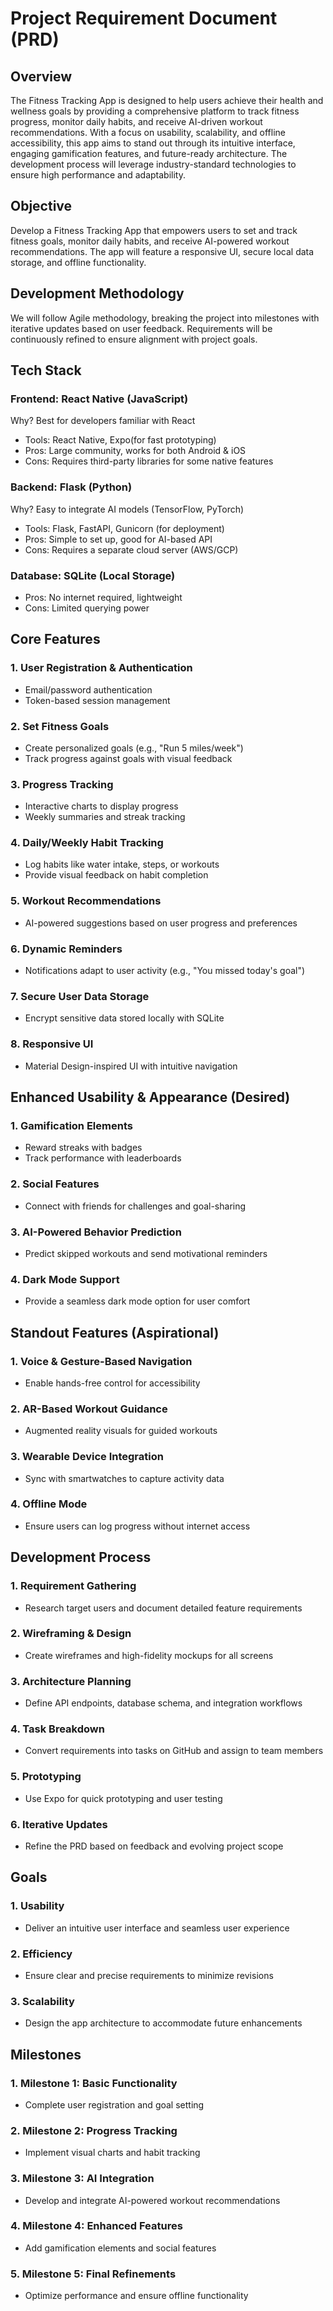 # Project Requirement Document (PRD)

## Overview
The Fitness Tracking App is designed to help users achieve their health and wellness goals by providing a comprehensive platform to track fitness progress, monitor daily habits, and receive AI-driven workout recommendations. With a focus on usability, scalability, and offline accessibility, this app aims to stand out through its intuitive interface, engaging gamification features, and future-ready architecture. The development process will leverage industry-standard technologies to ensure high performance and adaptability.

## Objective
Develop a Fitness Tracking App that empowers users to set and track fitness goals, monitor daily habits, and receive AI-powered workout recommendations. The app will feature a responsive UI, secure local data storage, and offline functionality.

## Development Methodology
We will follow Agile methodology, breaking the project into milestones with iterative updates based on user feedback. Requirements will be continuously refined to ensure alignment with project goals.

## Tech Stack
### Frontend: React Native (JavaScript)
Why? Best for developers familiar with React
- Tools: React Native, Expo(for fast prototyping)
- Pros: Large community, works for both Android & iOS
- Cons: Requires third-party libraries for some native features

### Backend: Flask (Python)
Why? Easy to integrate AI models (TensorFlow, PyTorch)
- Tools: Flask, FastAPI, Gunicorn (for deployment)
- Pros: Simple to set up, good for AI-based API
- Cons: Requires a separate cloud server (AWS/GCP)

### Database: SQLite (Local Storage)
- Pros: No internet required, lightweight
- Cons: Limited querying power

## Core Features
### 1. User Registration & Authentication
- Email/password authentication
- Token-based session management
### 2. Set Fitness Goals
- Create personalized goals (e.g., "Run 5 miles/week")
- Track progress against goals with visual feedback
### 3. Progress Tracking
- Interactive charts to display progress
- Weekly summaries and streak tracking
### 4. Daily/Weekly Habit Tracking
- Log habits like water intake, steps, or workouts
- Provide visual feedback on habit completion
### 5. Workout Recommendations
- AI-powered suggestions based on user progress and preferences
### 6. Dynamic Reminders
- Notifications adapt to user activity (e.g., "You missed today's goal")
### 7. Secure User Data Storage
- Encrypt sensitive data stored locally with SQLite
### 8. Responsive UI
- Material Design-inspired UI with intuitive navigation

## Enhanced Usability & Appearance (Desired)
### 1. Gamification Elements
- Reward streaks with badges
- Track performance with leaderboards
### 2. Social Features
- Connect with friends for challenges and goal-sharing
### 3. AI-Powered Behavior Prediction
- Predict skipped workouts and send motivational reminders
### 4. Dark Mode Support
- Provide a seamless dark mode option for user comfort

## Standout Features (Aspirational)
### 1. Voice & Gesture-Based Navigation
- Enable hands-free control for accessibility
### 2. AR-Based Workout Guidance
- Augmented reality visuals for guided workouts
### 3. Wearable Device Integration
- Sync with smartwatches to capture activity data
### 4. Offline Mode
- Ensure users can log progress without internet access

## Development Process
### 1. Requirement Gathering
- Research target users and document detailed feature requirements
### 2. Wireframing & Design
- Create wireframes and high-fidelity mockups for all screens
### 3. Architecture Planning
- Define API endpoints, database schema, and integration workflows
### 4. Task Breakdown
- Convert requirements into tasks on GitHub and assign to team members
### 5. Prototyping
- Use Expo for quick prototyping and user testing
### 6. Iterative Updates
- Refine the PRD based on feedback and evolving project scope

## Goals
### 1. Usability
- Deliver an intuitive user interface and seamless user experience
### 2. Efficiency
- Ensure clear and precise requirements to minimize revisions
### 3. Scalability
- Design the app architecture to accommodate future enhancements

## Milestones
### 1. Milestone 1: Basic Functionality
- Complete user registration and goal setting
### 2. Milestone 2: Progress Tracking
- Implement visual charts and habit tracking
### 3. Milestone 3: AI Integration
- Develop and integrate AI-powered workout recommendations
### 4. Milestone 4: Enhanced Features
- Add gamification elements and social features
### 5. Milestone 5: Final Refinements
- Optimize performance and ensure offline functionality

